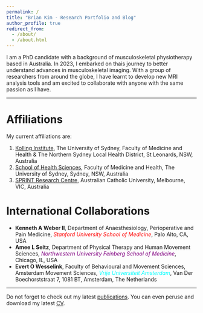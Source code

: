 ```yaml
---
permalink: /
title: "Brian Kim - Research Portfolio and Blog"
author_profile: true
redirect_from: 
  - /about/
  - /about.html
---
```


I am a PhD candidate with a background of musculoskeletal physiotherapy based in Australia. In 2023, I embarked on thais journey to better understand advances in musculoskeletal imaging. With a group of researchers from around the globe, I have learnt to develop new MRI analysis tools and am excited to collaborate with anyone with the same passion as I have.

------
# Affiliations
My current affiliations are: 
1. [Kolling Institute](https://kollinginstitute.org.au), The University of Sydney, Faculty of Medicine and Health & The Northern Sydney Local Health District, St Leonards, NSW, Australia
2. [School of Health Sciences](https://www.sydney.edu.au/medicine-health/schools/sydney-school-of-health-sciences.html), Faculty of Medicine and Health, The University of Sydney, Sydney, NSW, Australia
3. [SPRINT Research Centre](https://www.acu.edu.au/research-and-enterprise/our-research-institutes/sprint-research-centre), Australian Catholic University, Melbourne, VIC, Australia

# International Collaborations
* **Kenneth A Weber II**, Department of Anaesthesiology, Perioperative and Pain Medicine, <span style="color:red">*Stanford University School of Medicine*</span>, Palo Alto, CA, USA
* **Amee L Seitz**, Department of Physical Therapy and Human Movement Sciences, <span style="color:purple">*Northwestern University Feinberg School of Medicine*</span>, Chicago, IL, USA
* **Evert O Wesselink**, Faculty of Behavioural and Movement Sciences, Amsterdam Movement Sciences, <span style="color:aqua">*Vrije Universiteit Amsterdam*</span>, Van Der Boechorststraat 7, 1081 BT, Amsterdam, The Netherlands

------
Do not forget to check out my latest [publications](https://scholar.google.com/citations?user=IhFfD0AAAAAJ&hl=en). You can even peruse and download my latest [CV](/files/cv-latest.pdf).
